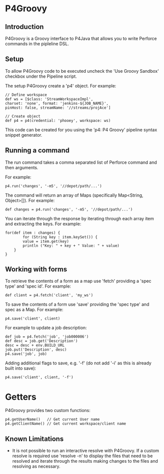 # P4Groovy

## Introduction

P4Groovy is a Groovy interface to P4Java that allows you to write Perforce commands in the pipleline DSL.

## Setup

To allow P4Groovy code to be executed uncheck the 'Use Groovy Sandbox' checkbox under the Pipeline script.

The setup P4Groovy create a 'p4' object. For example:

	// Define workspace
	def ws = [$class: 'StreamWorkspaceImpl', 
	charset: 'none', format: 'jenkins-${JOB_NAME}', 
	pinHost: false, streamName: '//streams/projAce']

	// Create object
	def p4 = p4(credential: 'phooey', workspace: ws)

This code can be created for you using the 'p4: P4 Groovy' pipeline syntax snippet generator.

## Running a command

The run command takes a comma separated list of Perforce command and then arguments.

For example:

	p4.run('changes', '-m5', '//depot/path/...')

The command will return an array of Maps (specifically Map<String, Object>[]). For example:

	def changes = p4.run('changes', '-m5', '//depot/path/...')

You can iterate through the response by iterating through each array item and extracting the keys. For example:

	for(def item : changes) {
	        for (String key : item.keySet()) {
			value = item.get(key)
			println ("Key: " + key + " Value: " + value)
		} 
	}

## Working with forms

To retrieve the contents of a form as a map use 'fetch' providing a 'spec type' and 'spec id'. For example:

	def client = p4.fetch('client', 'my_ws')

To save the contents of a form use 'save' providing the 'spec type' and spec as a Map. For example:

	p4.save('client', client)

For example to update a job description:

	def job = p4.fetch('job', 'job000006')
	def desc = job.get('Description')
	desc = desc + env.BUILD_URL
	job.put('Description', desc)
	p4.save('job', job)
	
Adding additional flags to save, e.g. '-f' (do not add '-i' as this is already built into save):

    p4.save('client', client, '-f')

# Getters

P4Groovy provides two custom functions:

	p4.getUserName()   // Get current User name
	p4.getClientName() // Get current workspace/client name


## Known Limitations

* It is not possible to run an interactive resolve with P4Groovy. If a custom resolve is required use 'resolve -n' to display the files that need to be resolved and iterate through the results making changes to the files and resolving as necessary.
